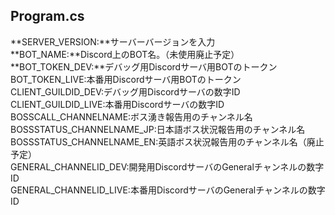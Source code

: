 ## Program.cs

**SERVER_VERSION:**サーバーバージョンを入力  
**BOT_NAME:**Discord上のBOT名。（未使用廃止予定）  
**BOT_TOKEN_DEV:**デバッグ用Discordサーバ用BOTのトークン  
BOT_TOKEN_LIVE:本番用Discordサーバ用BOTのトークン  
CLIENT_GUILDID_DEV:デバッグ用Discordサーバの数字ID  
CLIENT_GUILDID_LIVE:本番用Discordサーバの数字ID  
BOSSCALL_CHANNELNAME:ボス湧き報告用のチャンネル名  
BOSSSTATUS_CHANNELNAME_JP:日本語ボス状況報告用のチャンネル名  
BOSSSTATUS_CHANNELNAME_EN:英語ボス状況報告用のチャンネル名（廃止予定）  
GENERAL_CHANNELID_DEV:開発用DiscordサーバのGeneralチャンネルの数字ID  
GENERAL_CHANNELID_LIVE:本番用DiscordサーバのGeneralチャンネルの数字ID  
